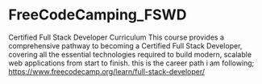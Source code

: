 # FreeCodeCamping_FSWD
Certified Full Stack Developer Curriculum This course provides a comprehensive pathway to becoming a Certified Full Stack Developer, covering all the essential technologies required to build modern, scalable web applications from start to finish.
this is the career path i am following; https://www.freecodecamp.org/learn/full-stack-developer/
